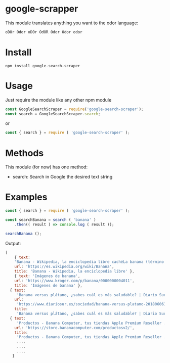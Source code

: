 # google-scrapper

This module translates anything you want to the odor language:
```js
oDOr Odor oDOr OdOR Odor Odor odor 
```
# Install
```
npm install google-search-scraper
```

# Usage


Just require the module like any other npm module 
```js
const GoogleSearchScraper = require('google-search-scraper');
const search = GoogleSearchScraper.search;
```
or
```js
const { search } = require ( 'google-search-scraper' );
```

# Methods

This module (for now) has one method:

- search: Search in Google the desired text string

# Examples

```js
const { search } = require ( 'google-search-scraper' );

const searchBanana = search ( 'banana' )
    .then(( result ) => console.log ( result ));

searchBanana ();

```
Output:
```js
[ 
    { text:
    'Banana - Wikipedia, la enciclopedia libre cachéLa banana (término utilizado en Argentina, Bolivia, Honduras, México, Nicaragua, Paraguay, Puerto Rico, Uruguay y República Dominicana), plátano (en el ...',
    url: 'https://es.wikipedia.org/wiki/Banana',
    title: 'Banana - Wikipedia, la enciclopedia libre' },
    { text: 'Imágenes de banana',
    url: 'https://www.kroger.com/p/banana/0000000004011',
    title: 'Imágenes de banana' },
  { text:
     'Banana versus plátano, ¿sabes cuál es más saludable? | Diario Sur caché6 Jun 2018 ... Mientras que la banana suele ser más grande –más larga y de mayor peso-, el plátano tiene una forma más curvada y reducida y su diámetro ...',
    url:
     'https://www.diariosur.es/sociedad/banana-versus-platano-20180606113425-nt.html',
    title:
     'Banana versus plátano, ¿sabes cuál es más saludable? | Diario Sur' },
  { text:
     'Productos - Banana Computer, tus tiendas Apple Premium Reseller ... cachéSimilaresSi deseas comprar este producto en una de nuestras tiendas, sólo tienes que rellenareste cuestionario y venir a buscarlo desde el mismo momento que te ...iPhone - iPad - Mac - Watch',
    url: 'https://store.bananacomputer.com/productosv2/',
    title:
     'Productos - Banana Computer, tus tiendas Apple Premium Reseller ...SimilaresiPhoneiPadMacWatch' },
     ....
     ....
     ....
   ]
```
